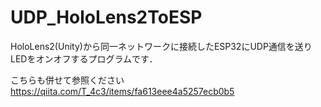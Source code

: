 # UDP_HoloLens2ToESP
HoloLens2(Unity)から同一ネットワークに接続したESP32にUDP通信を送りLEDをオンオフするプログラムです．

こちらも併せて参照ください<br>
https://qiita.com/T_4c3/items/fa613eee4a5257ecb0b5
